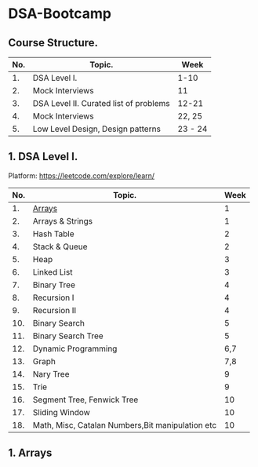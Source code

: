 # DSA-Bootcamp


## Course Structure.

| No. | Topic. | Week
| ---|---|---
| 1. | DSA Level I. | 1-10
| 2. | Mock Interviews | 11
| 3. | DSA Level II. Curated list of problems | 12-21
| 4. | Mock Interviews | 22, 25
| 5. | Low Level Design, Design patterns | 23 - 24



## 1. DSA Level I.

Platform: https://leetcode.com/explore/learn/

| No. | Topic. | Week
| ---|---|---
| 1. | [Arrays](#1-arrays)  | 1
| 2. | Arrays & Strings | 1
| 3. | Hash Table | 2
| 4. | Stack & Queue  | 2
| 5. | Heap | 3
| 6. | Linked List  | 3
| 7. | Binary Tree  | 4
| 8. | Recursion I  | 4
| 9. | Recursion II | 4
| 10. | Binary Search | 5
| 11. | Binary Search Tree  | 5
| 12. | Dynamic Programming | 6,7
| 13. | Graph | 7,8
| 14. | Nary Tree | 9
| 15. | Trie  | 9
| 16. | Segment Tree, Fenwick Tree  | 10
| 17. | Sliding Window  | 10
| 18. | Math, Misc, Catalan Numbers,Bit manipulation etc  | 10


## 1. Arrays 

  

